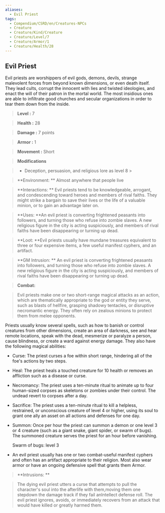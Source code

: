 ```yaml
---
aliases:
  - Evil Priest
tags:
  - Compendium/CSRD/en/Creatures-NPCs
  - Creature
  - Creature/Kind/Creature
  - Creature/Level/7
  - Creature/Armor/1
  - Creature/Health/28
---
```

  
    
## Evil Priest    
Evil priests are worshippers of evil gods, demons, devils, strange malevolent forces from beyond known dimensions, or even death itself. They lead cults, corrupt the innocent with lies and twisted ideologies, and enact the will of their patron in the mortal world. The most insidious ones are able to infiltrate good churches and secular organizations in order to tear them down from the inside.    
  
    
> **Level :** 7    
> **Health :** 28    
> **Damage :** 7 points    
> **Armor :** 1    
> **Movement :** Short    
> **Modifications**    
>- Deception, persuasion, and religious lore as level 8 >  
>    
> **Environment: ** Almost anywhere that people live    
> **Interactions: ** Evil priests tend to be knowledgeable, arrogant, and condescending toward heroes and members of rival faiths. They might strike a bargain to save their lives or the life of a valuable minion, or to gain an advantage later on.    
> **Uses: **An evil priest is converting frightened peasants into followers, and turning those who refuse into zombie slaves. A new religious figure in the city is acting suspiciously, and members of rival faiths have been disappearing or turning up dead.    
> **Loot: **Evil priests usually have mundane treasures equivalent to three or four expensive items, a few useful manifest cyphers, and an artifact.    
> **GM Intrusion: ** An evil priest is converting frightened peasants into followers, and turning those who refuse into zombie slaves. A new religious figure in the city is acting suspiciously, and members of rival faiths have been disappearing or turning up dead.    
  
> **Combat:**   
> Evil priests make one or two short-range magical attacks as an action, which are thematically appropriate to the god or entity they serve, such as blasts of hellfire, grasping shadowy tentacles, or disruptive necromantic energy. They often rely on zealous minions to protect them from melee opponents.   
Priests usually know several spells, such as how to banish or control creatures from other dimensions, create an area of darkness, see and hear remote locations, speak with the dead, mesmerize or paralyze a person, cause blindness, or create a ward against energy damage. They also have the following magical abilities:   
* Curse: The priest curses a foe within short range, hindering all of the foe's actions by two steps.   
* Heal: The priest heals a touched creature for 10 health or removes an affliction such as a disease or curse.   
* Necromancy: The priest uses a ten-minute ritual to animate up to four human-sized corpses as skeletons or zombies under their control. The undead revert to corpses after a day.   
* Sacrifice: The priest uses a ten-minute ritual to kill a helpless, restrained, or unconscious creature of level 4 or higher, using its soul to grant one ally an asset on all actions and defenses for one day.   
* Summon: Once per hour the priest can summon a demon or one level 3 or 4 creature (such as a giant snake, giant spider, or swarm of bugs). The summoned creature serves the priest for an hour before vanishing.   
	Swarm of bugs: level 3  
* An evil priest usually has one or two combat-useful manifest cyphers and often has an artifact appropriate to their religion. Most also wear armor or have an ongoing defensive spell that grants them Armor.    
    
  
> **Intrusions: **   
> The dying evil priest utters a curse that attempts to pull the character's soul into the afterlife with them,moving them one stepdown the damage track if they fail anIntellect defense roll. The evil priest ignores, avoids, or immediately recovers from an attack that would have killed or greatly harmed them.    
